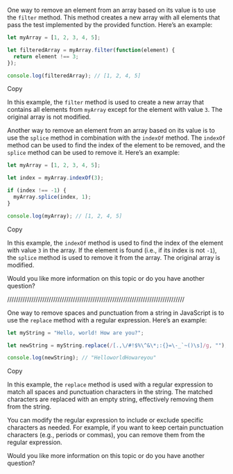 
One way to remove an element from an array based on its value is to use the `filter` method. This method creates a new array with all elements that pass the test implemented by the provided function. Here’s an example:

```javascript
let myArray = [1, 2, 3, 4, 5];

let filteredArray = myArray.filter(function(element) {
  return element !== 3;
});

console.log(filteredArray); // [1, 2, 4, 5]
```

Copy

In this example, the `filter` method is used to create a new array that contains all elements from `myArray` except for the element with value `3`. The original array is not modified.

Another way to remove an element from an array based on its value is to use the `splice` method in combination with the `indexOf` method. The `indexOf` method can be used to find the index of the element to be removed, and the `splice` method can be used to remove it. Here’s an example:

```javascript
let myArray = [1, 2, 3, 4, 5];

let index = myArray.indexOf(3);

if (index !== -1) {
  myArray.splice(index, 1);
}

console.log(myArray); // [1, 2, 4, 5]
```

Copy

In this example, the `indexOf` method is used to find the index of the element with value `3` in the array. If the element is found (i.e., if its index is not `-1`), the `splice` method is used to remove it from the array. The original array is modified.

Would you like more information on this topic or do you have another question?

/////////////////////////////////////////////////////////////////////////////////

One way to remove spaces and punctuation from a string in JavaScript is to use the `replace` method with a regular expression. Here’s an example:

```javascript
let myString = "Hello, world! How are you?";

let newString = myString.replace(/[.,\/#!$%\^&\*;:{}=\-_`~()\s]/g, "");

console.log(newString); // "HelloworldHowareyou"
```

Copy

In this example, the `replace` method is used with a regular expression to match all spaces and punctuation characters in the string. The matched characters are replaced with an empty string, effectively removing them from the string.

You can modify the regular expression to include or exclude specific characters as needed. For example, if you want to keep certain punctuation characters (e.g., periods or commas), you can remove them from the regular expression.

Would you like more information on this topic or do you have another question?